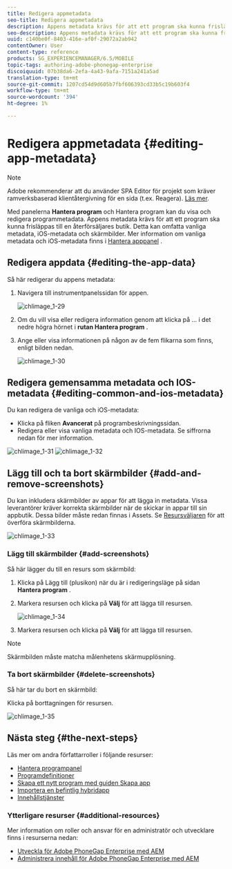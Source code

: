 ```yaml
---
title: Redigera appmetadata
seo-title: Redigera appmetadata
description: Appens metadata krävs för att ett program ska kunna frisläppas till en återförsäljares butik. Följ den här sidan om du vill veta mer om hur du redigerar appdata.
seo-description: Appens metadata krävs för att ett program ska kunna frisläppas till en återförsäljares butik. Följ den här sidan om du vill veta mer om hur du redigerar appdata.
uuid: c140be0f-8403-416e-af0f-29072a2ab942
contentOwner: User
content-type: reference
products: SG_EXPERIENCEMANAGER/6.5/MOBILE
topic-tags: authoring-adobe-phonegap-enterprise
discoiquuid: 07b38da6-2efa-4a43-9afa-7151a241a5ad
translation-type: tm+mt
source-git-commit: 1207cd54d9d605b7fbf606393cd33b5c19b603f4
workflow-type: tm+mt
source-wordcount: '394'
ht-degree: 1%

---
```



# Redigera appmetadata {#editing-app-metadata}

>[!NOTE]
>
>Adobe rekommenderar att du använder SPA Editor för projekt som kräver ramverksbaserad klientåtergivning för en sida (t.ex. Reagera). [Läs mer](/help/sites-developing/spa-overview.md).

Med panelerna **Hantera program** och Hantera program kan du visa och redigera programmetadata. Appens metadata krävs för att ett program ska kunna frisläppas till en återförsäljares butik. Detta kan omfatta vanliga metadata, iOS-metadata och skärmbilder. Mer information om vanliga metadata och iOS-metadata finns i [Hantera apppanel](/help/mobile/phonegap-app-details-tile.md) .

## Redigera appdata {#editing-the-app-data}

Så här redigerar du appens metadata:

1. Navigera till instrumentpanelssidan för appen.

   ![chlimage_1-29](assets/chlimage_1-29.png)

1. Om du vill visa eller redigera information genom att klicka på ... i det nedre högra hörnet i **rutan Hantera program** .

1. Ange eller visa informationen på någon av de fem flikarna som finns, enligt bilden nedan.

   ![chlimage_1-30](assets/chlimage_1-30.png)

## Redigera gemensamma metadata och IOS-metadata {#editing-common-and-ios-metadata}

Du kan redigera de vanliga och iOS-metadata:

* Klicka på fliken **Avancerat** på programbeskrivningssidan.
* Redigera eller visa vanliga metadata och IOS-metadata. Se siffrorna nedan för mer information.

![chlimage_1-31](assets/chlimage_1-31.png) ![chlimage_1-32](assets/chlimage_1-32.png)

## Lägg till och ta bort skärmbilder {#add-and-remove-screenshots}

Du kan inkludera skärmbilder av appar för att lägga in metadata. Vissa leverantörer kräver korrekta skärmbilder när de skickar in appar till sin appbutik. Dessa bilder måste redan finnas i Assets. Se [Resursväljaren](../assets/search-assets.md#assetpicker) för att överföra skärmbilderna.

![chlimage_1-33](assets/chlimage_1-33.png)

### Lägg till skärmbilder {#add-screenshots}

Så här lägger du till en resurs som skärmbild:

1. Klicka på Lägg till (plusikon) när du är i redigeringsläge på sidan **Hantera program** .
1. Markera resursen och klicka på **Välj** för att lägga till resursen.

   ![chlimage_1-34](assets/chlimage_1-34.png)

1. Markera resursen och klicka på **Välj** för att lägga till resursen.

>[!NOTE]
>
>Skärmbilden måste matcha målenhetens skärmupplösning.

### Ta bort skärmbilder {#delete-screenshots}

Så här tar du bort en skärmbild:

Klicka på borttagningen för resursen.

![chlimage_1-35](assets/chlimage_1-35.png)

## Nästa steg {#the-next-steps}

Läs mer om andra författarroller i följande resurser:

* [Hantera programpanel](/help/mobile/phonegap-app-details-tile.md)
* [Programdefinitioner](/help/mobile/phonegap-app-definitions.md)
* [Skapa ett nytt program med guiden Skapa app](/help/mobile/phonegap-create-new-app.md)
* [Importera en befintlig hybridapp](/help/mobile/phonegap-adding-content-to-imported-app.md)
* [Innehållstjänster](/help/mobile/develop-content-as-a-service.md)

### Ytterligare resurser {#additional-resources}

Mer information om roller och ansvar för en administratör och utvecklare finns i resurserna nedan:

* [Utveckla för Adobe PhoneGap Enterprise med AEM](/help/mobile/developing-in-phonegap.md)
* [Administrera innehåll för Adobe PhoneGap Enterprise med AEM](/help/mobile/administer-phonegap.md)
